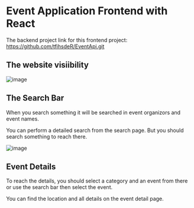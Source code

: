 # Event Application Frontend with React

The backend project link for this frontend project: https://github.com/tfihsdeR/EventApi.git

## The website visiibility

![image](https://github.com/tfihsdeR/eventfrontend/assets/72113927/0f151e81-b39f-4e16-8c08-5f6297944ea7)

## The Search Bar

When you search something it will be searched in event organizors and event names.

You can perform a detailed search from the search page. But you should search something to reach there.

![image](https://github.com/tfihsdeR/eventfrontend/assets/72113927/c8bf86dd-11b5-48e5-91a9-dfc4f79943bb)

## Event Details

To reach the details, you should select a category and an event from there or use the search bar then select the event.

You can find the location and all details on the event detail page.
